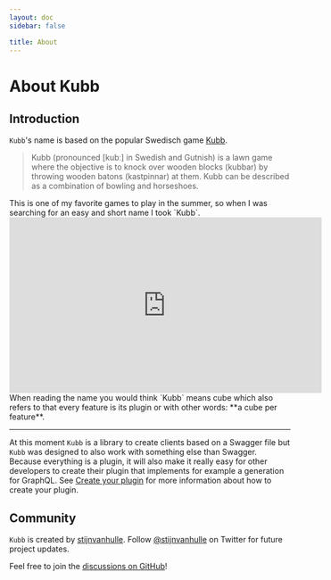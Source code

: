 ```yaml
---
layout: doc
sidebar: false

title: About
---
```


# About Kubb

## Introduction

`Kubb`'s name is based on the popular Swedisch game [Kubb](https://en.wikipedia.org/wiki/Kubb).

<blockquote>
 Kubb (pronounced [kubː] in Swedish and Gutnish) is a lawn game where the objective is to knock over wooden blocks (kubbar) by throwing wooden batons (kastpinnar) at them. Kubb can be described as a combination of bowling and horseshoes.
</blockquote>
This is one of my favorite games to play in the summer, so when I was searching for an easy and short name I took `Kubb`.
<iframe width="560" height="315" src="https://www.youtube.com/embed/ZisjpAlarhM" title="YouTube video player" frameborder="0" allow="accelerometer; autoplay; clipboard-write; encrypted-media; gyroscope; picture-in-picture; web-share" allowfullscreen></iframe>
When reading the name you would think `Kubb` means cube which also refers to that every feature is its plugin or with other words: **a cube per feature**.

<hr/>

At this moment `Kubb` is a library to create clients based on a Swagger file but `Kubb` was designed to also work with something else than Swagger.
Because everything is a plugin, it will also make it really easy for other developers to create their plugin that implements for example a generation for GraphQL.
See [Create your plugin](/plugins/template) for more information about how to create your plugin.

## Community

`Kubb` is created by [stijnvanhulle](https://stijnvanhulle.be).
Follow [@stijnvanhulle](https://twitter.com/stijnvanhulle) on Twitter for future project updates.

Feel free to join the [discussions on GitHub](https://github.com/kubb-labs/kubb/discussions)!
